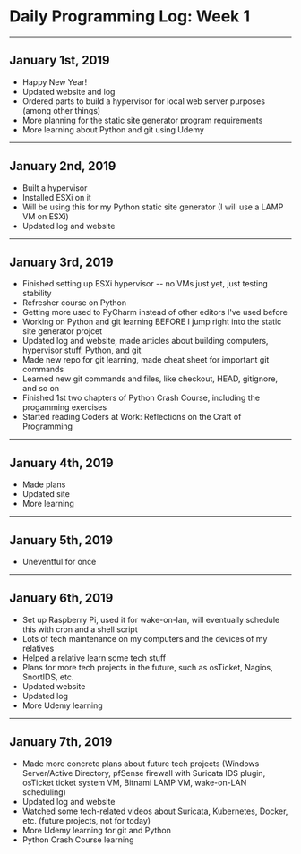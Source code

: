 # Daily Programming Log: Week 1

---

## January 1st, 2019

* Happy New Year!
* Updated website and log
* Ordered parts to build a hypervisor for local web server purposes (among other things)
* More planning for the static site generator program requirements
* More learning about Python and git using Udemy

---

## January 2nd, 2019

* Built a hypervisor
* Installed ESXi on it
* Will be using this for my Python static site generator (I will use a LAMP VM on ESXi)
* Updated log and website

---

## January 3rd, 2019

* Finished setting up ESXi hypervisor -- no VMs just yet, just testing stability
* Refresher course on Python
* Getting more used to PyCharm instead of other editors I've used before
* Working on Python and git learning BEFORE I jump right into the static site generator projcet
* Updated log and website, made articles about building computers, hypervisor stuff, Python, and git
* Made new repo for git learning, made cheat sheet for important git commands
* Learned new git commands and files, like checkout, HEAD, gitignore, and so on
* Finished 1st two chapters of Python Crash Course, including the progamming exercises
* Started reading Coders at Work: Reflections on the Craft of Programming


---

## January 4th, 2019

* Made plans
* Updated site
* More learning

---

## January 5th, 2019

* Uneventful for once

---

## January 6th, 2019

* Set up Raspberry Pi, used it for wake-on-lan, will eventually schedule this with cron and a shell script
* Lots of tech maintenance on my computers and the devices of my relatives
* Helped a relative learn some tech stuff
* Plans for more tech projects in the future, such as osTicket, Nagios, SnortIDS, etc.
* Updated website
* Updated log
* More Udemy learning

---

## January 7th, 2019

* Made more concrete plans about future tech projects (Windows Server/Active Directory, pfSense firewall with Suricata IDS plugin, osTicket ticket system VM, Bitnami LAMP VM, wake-on-LAN scheduling)
* Updated log and website
* Watched some tech-related videos about Suricata, Kubernetes, Docker, etc. (future projects, not for today)
* More Udemy learning for git and Python
* Python Crash Course learning

